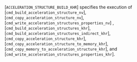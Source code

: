 [`ACCELERATION_STRUCTURE_BUILD_KHR`] specifies
    the execution of
    [`cmd_build_acceleration_structure_nv`],
    [`cmd_copy_acceleration_structure_nv`],
    [`cmd_write_acceleration_structures_properties_nv`]
,
    [`cmd_build_acceleration_structures_khr`],
    [`cmd_build_acceleration_structures_indirect_khr`],
    [`cmd_copy_acceleration_structure_khr`],
    [`cmd_copy_acceleration_structure_to_memory_khr`],
    [`cmd_copy_memory_to_acceleration_structure_khr`], and
    [`cmd_write_acceleration_structures_properties_khr`].